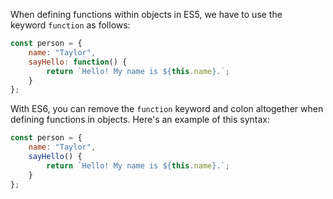 When defining functions within objects in ES5, we have to use the keyword `function` as follows:
```js
const person = {
	name: "Taylor",
	sayHello: function() {
	    return `Hello! My name is ${this.name}.`;
	}
};
```
With ES6, you can remove the `function` keyword and colon altogether when defining functions in objects. Here's an example of this syntax:
```js
const person = {
	name: "Taylor",
	sayHello() {
	    return `Hello! My name is ${this.name}.`;
	}
};
```
